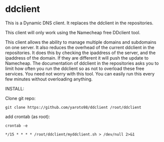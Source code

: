 # ddclient
This is a Dynamic DNS client. It replaces the ddclient in the repositories.

This client will only work using the Namecheap free DDclient tool.

This client allows the ability to manage multiple domains and subdomains on one server. It also reduces the overhead of the current ddclient in the repositories. It does this by checking the ipaddress of the server, and the ipaddress of the domain. If they are different it will push the update to Namecheap. The documentation of ddclient in the repositories asks you to limit how often you run the ddclient so as not to overload these free services. You need not worry with this tool. You can easily run this every few minutes without overloading anything.


INSTALL:

Clone git repo:

	git clone https://github.com/yaroto98/ddclient /root/ddclient

add crontab (as root):

	crontab -e

	*/15 * * * * /root/ddclient/myddclient.sh > /dev/null 2>&1

